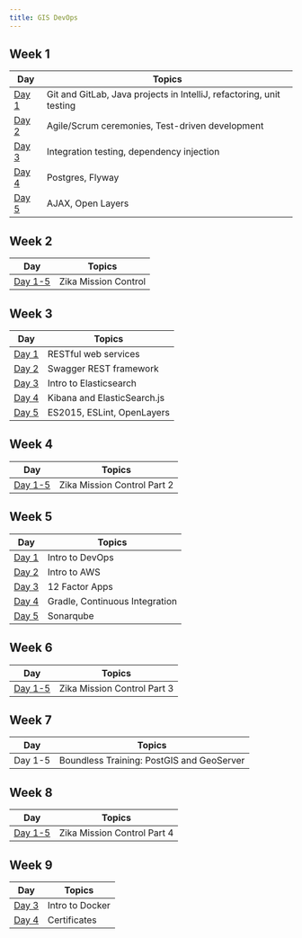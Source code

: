 ```yaml
---
title: GIS DevOps
---
```


## Week 1

Day | Topics
|----|--------|
[Day 1](week01/day1/) | Git and GitLab, Java projects in IntelliJ, refactoring, unit testing
[Day 2](week01/day2/) | Agile/Scrum ceremonies, Test-driven development
[Day 3](week01/day3/) | Integration testing, dependency injection
[Day 4](week01/day4/) | Postgres, Flyway
[Day 5](week01/day5/) | AJAX, Open Layers

## Week 2

Day | Topics
|----|--------|
[Day 1-5](week02/project/) | Zika Mission Control

## Week 3

Day | Topics
|----|--------|
[Day 1](week03/day1/) | RESTful web services
[Day 2](week03/day2/) | Swagger REST framework
[Day 3](week03/day3/) | Intro to Elasticsearch
[Day 4](week03/day4/) | Kibana and ElasticSearch.js
[Day 5](week03/day5/) | ES2015, ESLint, OpenLayers

## Week 4

Day | Topics
|----|--------|
[Day 1-5](week04/project/) | Zika Mission Control Part 2

## Week 5

Day | Topics
|----|--------|
[Day 1](week05/day1/) | Intro to DevOps
[Day 2](week05/day2/) | Intro to AWS
[Day 3](week05/day3/) | 12 Factor Apps
[Day 4](week05/day4/) | Gradle, Continuous Integration
[Day 5](week05/day5/) | Sonarqube

## Week 6

Day | Topics
|----|--------|
[Day 1-5](week06/project) | Zika Mission Control Part 3

## Week 7

Day | Topics
|----|--------|
Day 1-5 | Boundless Training: PostGIS and GeoServer

## Week 8

Day | Topics
|----|--------|
[Day 1-5](week08/project) | Zika Mission Control Part 4

## Week 9

Day | Topics
|----|--------|
[Day 3](week09/day3/) | Intro to Docker 
[Day 4](week09/day4/) | Certificates
